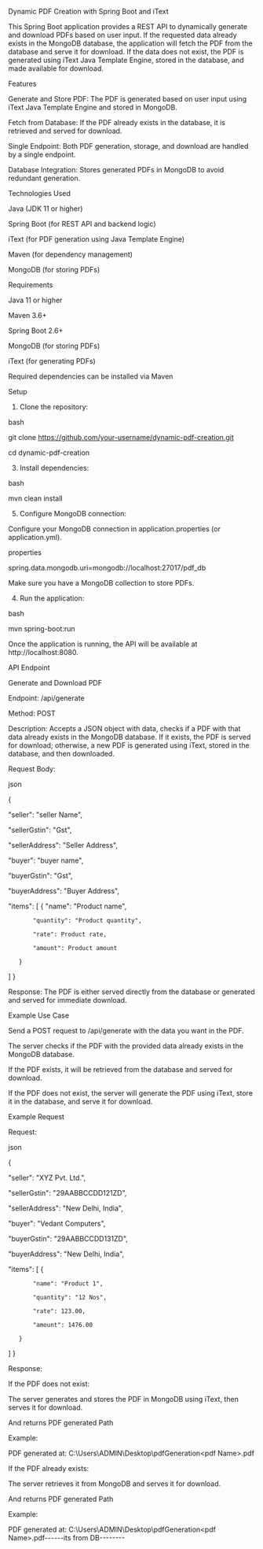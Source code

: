 Dynamic PDF Creation with Spring Boot and iText

This Spring Boot application provides a REST API to dynamically generate and download PDFs based on user input. If the requested data already exists in the MongoDB database, the application will fetch the PDF from the database and serve it for download. If the data does not exist, the PDF is generated using iText Java Template Engine, stored in the database, and made available for download.



Features

Generate and Store PDF: The PDF is generated based on user input using iText Java Template Engine and stored in MongoDB.

Fetch from Database: If the PDF already exists in the database, it is retrieved and served for download.

Single Endpoint: Both PDF generation, storage, and download are handled by a single endpoint.

Database Integration: Stores generated PDFs in MongoDB to avoid redundant generation.



Technologies Used

Java (JDK 11 or higher)

Spring Boot (for REST API and backend logic)

iText (for PDF generation using Java Template Engine)

Maven (for dependency management)

MongoDB (for storing PDFs)



Requirements

Java 11 or higher

Maven 3.6+

Spring Boot 2.6+

MongoDB (for storing PDFs)

iText (for generating PDFs)

Required dependencies can be installed via Maven



Setup

1. Clone the repository:
   
bash

git clone https://github.com/your-username/dynamic-pdf-creation.git

cd dynamic-pdf-creation

3. Install dependencies:

bash

mvn clean install


5. Configure MongoDB connection:

Configure your MongoDB connection in application.properties (or application.yml).

properties

spring.data.mongodb.uri=mongodb://localhost:27017/pdf_db

Make sure you have a MongoDB collection to store PDFs.


4. Run the application:

bash

mvn spring-boot:run

Once the application is running, the API will be available at http://localhost:8080.


API Endpoint

Generate and Download PDF

Endpoint: /api/generate

Method: POST

Description: Accepts a JSON object with data, checks if a PDF with that data already exists in the MongoDB database. If it exists, the PDF is served for download; otherwise, a new PDF is generated using iText, stored in the database, and then downloaded.


Request Body:

json

{

   "seller": "seller Name",
   
   "sellerGstin": "Gst",
   
   "sellerAddress": "Seller Address", 
   
   "buyer": "buyer name",
   
   "buyerGstin": "Gst",
   
   "buyerAddress": "Buyer Address",
   
   "items": [
       {
           "name": "Product name",
           
           "quantity": "Product quantity",
           
           "rate": Product rate,
           
           "amount": Product amount
           
       }
       
   ]
}



Response: The PDF is either served directly from the database or generated and served for immediate download.

Example Use Case

Send a POST request to /api/generate with the data you want in the PDF.

The server checks if the PDF with the provided data already exists in the MongoDB database.

If the PDF exists, it will be retrieved from the database and served for download.

If the PDF does not exist, the server will generate the PDF using iText, store it in the database, and serve it for download.


Example Request

Request:

json

{

   "seller": "XYZ Pvt. Ltd.",
   
   "sellerGstin": "29AABBCCDD121ZD",
   
   "sellerAddress": "New Delhi, India",
   
   "buyer": "Vedant Computers",
   
   "buyerGstin": "29AABBCCDD131ZD",
   
   "buyerAddress": "New Delhi, India",
   
   "items": [
       {
       
           "name": "Product 1",
         
           "quantity": "12 Nos",
           
           "rate": 123.00,
           
           "amount": 1476.00
           
       }
       
   ]
}


Response:

If the PDF does not exist:

The server generates and stores the PDF in MongoDB using iText, then serves it for download.

And returns PDF generated Path

Example:

PDF generated at: C:\Users\ADMIN\Desktop\pdfGeneration\<pdf Name>.pdf


If the PDF already exists:

The server retrieves it from MongoDB and serves it for download.

And returns PDF generated Path

Example:

PDF generated at: C:\Users\ADMIN\Desktop\pdfGeneration\<pdf Name>.pdf------its from DB--------
